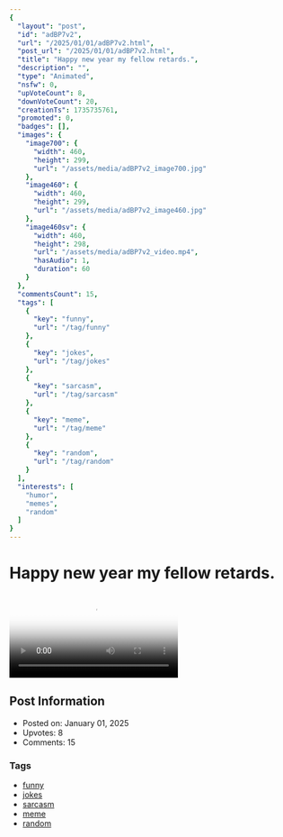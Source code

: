 ```yaml
---
{
  "layout": "post",
  "id": "adBP7v2",
  "url": "/2025/01/01/adBP7v2.html",
  "post_url": "/2025/01/01/adBP7v2.html",
  "title": "Happy new year my fellow retards.",
  "description": "",
  "type": "Animated",
  "nsfw": 0,
  "upVoteCount": 8,
  "downVoteCount": 20,
  "creationTs": 1735735761,
  "promoted": 0,
  "badges": [],
  "images": {
    "image700": {
      "width": 460,
      "height": 299,
      "url": "/assets/media/adBP7v2_image700.jpg"
    },
    "image460": {
      "width": 460,
      "height": 299,
      "url": "/assets/media/adBP7v2_image460.jpg"
    },
    "image460sv": {
      "width": 460,
      "height": 298,
      "url": "/assets/media/adBP7v2_video.mp4",
      "hasAudio": 1,
      "duration": 60
    }
  },
  "commentsCount": 15,
  "tags": [
    {
      "key": "funny",
      "url": "/tag/funny"
    },
    {
      "key": "jokes",
      "url": "/tag/jokes"
    },
    {
      "key": "sarcasm",
      "url": "/tag/sarcasm"
    },
    {
      "key": "meme",
      "url": "/tag/meme"
    },
    {
      "key": "random",
      "url": "/tag/random"
    }
  ],
  "interests": [
    "humor",
    "memes",
    "random"
  ]
}
---
```


# Happy new year my fellow retards.

<video controls playsinline loop poster="/assets/media/adBP7v2_image460.jpg">
  <source src="/assets/media/adBP7v2_video.mp4" type="video/mp4">
  Your browser does not support the video tag.
</video>

## Post Information

- Posted on: January 01, 2025
- Upvotes: 8
- Comments: 15

### Tags

- [funny](/tag/funny)
- [jokes](/tag/jokes)
- [sarcasm](/tag/sarcasm)
- [meme](/tag/meme)
- [random](/tag/random)
